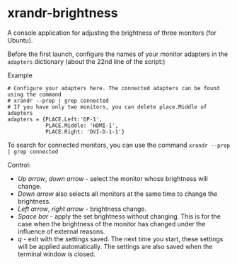 # xrandr-brightness

A console application for adjusting the brightness of three monitors (for Ubuntu).

Before the first launch, configure the names of your monitor adapters in the `adapters` dictionary (about the 22nd line of the script:)

Example
```
# Configure your adapters here. The connected adapters can be found using the command
# xrandr --prop | grep connected
# If you have only two monitors, you can delete place.Middle of adapters
adapters = {PLACE.Left:'DP-1',
            PLACE.Middle: 'HDMI-1',
            PLACE.Right: 'DVI-D-1-1'}
```
To search for connected monitors, you can use the command
`xrandr --prop | grep connected`

Control:
- _Up arrow_, _down arrow_ - select the monitor whose brightness will change.
- _Down arrow_ also selects all monitors at the same time to change the brightness.
- _Left arrow_, _right arrow_ - brightness change.
- _Space bar_ - apply the set brightness without changing. This is for the case when the brightness of the monitor has changed under the influence of external reasons.
- _q_ - exit with the settings saved. The next time you start, these settings will be applied automatically. The settings are also saved when the terminal window is closed.

